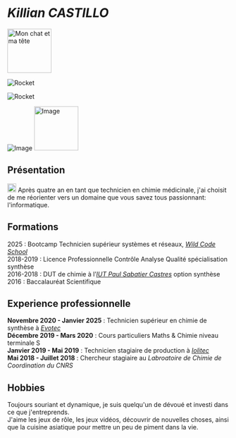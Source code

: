 # **_Killian CASTILLO_**
<img src="(![20240612_231237](https://github.com/user-attachments/assets/ac6ef2c9-4f49-43d9-bedc-e20902fc1b66))" alt="Mon chat et ma tête" width="100"/>

![Rocket](file://C:/Users/Me/Desktop/Rocket)

![Rocket](file://C:/Utilisateurs/33632/Bureau/Rocket.png)

![Image](https://github.com/user-attachments/assets/0dd91529-a842-4ef8-9ad9-a5c37d5eb206)
<img src="![Image](https://github.com/user-attachments/assets/0dd91529-a842-4ef8-9ad9-a5c37d5eb206)" alt="Image" width="100"/>





## Présentation
<img src="https://cdn-icons-png.flaticon.com/256/4889/4889065.png" alt="chimie médicinale" width="20"/>  Après quatre an en tant que technicien en chimie médicinale, j'ai choisit de me réorienter
vers un domaine que vous savez tous passionnant: l'informatique.  

## Formations
2025 : Bootcamp Technicien supérieur systèmes et réseaux, [_Wild Code School_](https://www.wildcodeschool.com/)  
2018-2019 : Licence Professionnelle Contrôle Analyse Qualité spécialisation synthèse  
2016-2018 : DUT de chimie à l’[_IUT Paul Sabatier Castres_](https://iut-chimie.univ-tlse3.fr/) option synthèse  
2016 : Baccalauréat Scientifique  

## Experience professionnelle
**Novembre 2020 - Janvier 2025** : Technicien supérieur en chimie de synthèse à [_Evotec_](https://www.evotec.com/)  
**Décembre 2019 - Mars 2020** : Cours particuliers Maths & Chimie niveau terminale S  
**Janvier 2019 - Mai 2019** : Technicien stagiaire de production à [_Iolitec_](https://iolitec.de/index.php/en)  
**Mai 2018 - Juillet 2018** : Chercheur stagiaire au _Labroatoire de Chimie de Coordination du CNRS_

## Hobbies
Toujours souriant et dynamique, je suis quelqu'un de dévoué et investi dans ce que j'entreprends.  
J'aime les jeux de rôle, les jeux vidéos, découvrir de nouvelles choses, ainsi que la cuisine asiatique pour mettre un peu de piment dans la vie.
